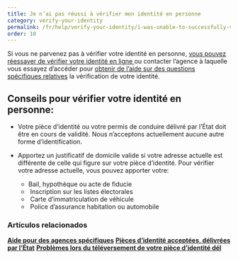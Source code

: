 ```yaml
---
title: Je n’ai pas réussi à vérifier mon identité en personne
category: verify-your-identity
permalink: /fr/help/verify-your-identity/i-was-unable-to-successfully-verify-my-identity-in-person/
order: 10
---
```

Si vous ne parvenez pas à vérifier votre identité en personne, [vous pouvez réessayer de vérifier votre identité en ligne ](https://login.gov/help/verify-your-identity/how-to-verify-your-identity/)ou contacter l’agence à laquelle vous essayez d’accéder pour [obtenir de l’aide sur des questions spécifiques relatives](https://login.gov/help/specific-agencies/overview/) la vérification de votre identité.

## Conseils pour vérifier votre identité en personne: 

* Votre pièce d’identité ou votre permis de conduire délivré par l’État doit être en cours de validité. Nous n’acceptons actuellement aucune autre forme d’identification.
* Apportez un justificatif de domicile valide si votre adresse actuelle est différente de celle qui figure sur votre pièce d’identité. Pour vérifier votre adresse actuelle, vous pouvez apporter votre:

  * Bail, hypothèque ou acte de fiducie
  *  Inscription sur les listes électorales
  *  Carte d’immatriculation de véhicule
  *  Police d’assurance habitation ou automobile

### Artículos relacionados

[**Aide pour des agences spécifiques**](https://login.gov/help/specific-agencies/overview/)
[**Pièces d’identité acceptées, délivrées par l’État**](https://login.gov/help/verify-your-identity/accepted-state-issued-identification/)
**[Problèmes lors du téléversement de votre pièce d’identité dél](https://login.gov/help/verify-your-identity/troubleshoot-uploading-your-state-issued-id/)**